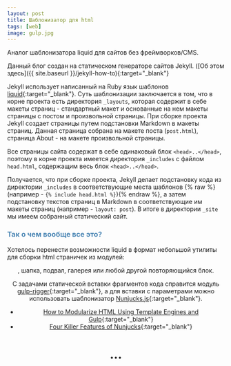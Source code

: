 ```yaml
---
layout: post 
title: Шаблонизатор для html
tags: [web]
image: gulp.jpg
---
```


Аналог шаблонизатора liquid для сайтов без фреймворков/CMS.

<!--more-->

Данный блог создан на статическом генераторе сайтов Jekyll. ([Об этом здесь]({{ site.baseurl }}/jekyll-how-to){:target="_blank"}

Jekyll использует написанный на Ruby язык шаблонов [liquid](https://shopify.github.io/liquid/){:target="_blank"}. Суть шаблонизации заключается в том, что в корне проекта есть директория `_layouts`, которая содержит в себе макеты страниц - стандартный макет и основанные на нем макеты страницы с постом и произвольной страницы. При сборке проекта Jekyll создает страницы путем подстановки Markdown в макеты страниц. Данная страница собрана на макете поста (`post.html`), страница About - на макете произвольной страницы. 

Все страницы сайта содержат в себе одинаковый блок `<head>..</head>`, поэтому в корне проекта имеется директория `_includes` с файлом `head.html`, содержащим весь блок `<head>..</head>`.

Получается, что при сборке проекта, Jekyll делает подстановку кода из директории `_includes` в соответствующие места шаблонов {% raw %}(например - `{% include head.html %}`){% endraw %}, а затем подстановку текстов страниц в Markdown в соответствующие им макеты страниц (например - `layout: post`). В итоге в директории `_site` мы имеем собранный статический сайт.

<h3 style="color: #4b86b4;">Так о чем вообще все это?</h3>

Хотелось перенести возможности liquid в формат небольшой утилиты для сборки html страничек из модулей: <header>, шапка, подвал, галерея или любой другой повторяющийся блок.

С задачами статической вставки фрагментов кода справится модуль [gulp-rigger](https://www.npmjs.com/package/gulp-rigger){:target="_blank"}, а для вставки с параметрами можно использовать шаблонизатор [Nunjucks.js](https://mozilla.github.io/nunjucks/){:target="_blank"}.
* [How to Modularize HTML Using Template Engines and Gulp](https://zellwk.com/blog/nunjucks-with-gulp/){:target="_blank"}
* [Four Killer Features of Nunjucks](https://css-tricks.com/killer-features-of-nunjucks/){:target="_blank"}

<h1 style="text-align: center;">...</h1>
